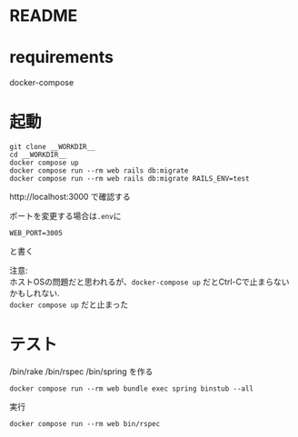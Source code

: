 # README

# requirements
docker-compose

# 起動
```
git clone __WORKDIR__
cd __WORKDIR__
docker compose up
docker compose run --rm web rails db:migrate
docker compose run --rm web rails db:migrate RAILS_ENV=test
```
http://localhost:3000 で確認する

ポートを変更する場合は`.env`に
```
WEB_PORT=3005
```
と書く


注意:  
ホストOSの問題だと思われるが、`docker-compose up` だとCtrl-Cで止まらないかもしれない.  
`docker compose up` だと止まった


# テスト

/bin/rake
/bin/rspec
/bin/spring
を作る

```
docker compose run --rm web bundle exec spring binstub --all
```

実行
```
docker compose run --rm web bin/rspec
```

